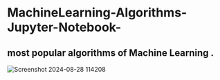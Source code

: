# MachineLearning-Algorithms-Jupyter-Notebook-

most popular algorithms of  Machine Learning .
-----------------------------
![Screenshot 2024-08-28 114208](https://github.com/user-attachments/assets/0d43d380-e3f6-4426-9994-9aa048be93d7 )
